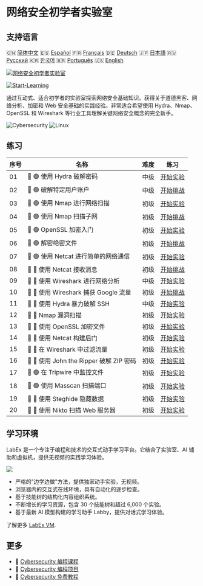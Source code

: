 # 网络安全初学者实验室

## 支持语言

🇨🇳 [简体中文](README_zh.md) 🇪🇸 [Español](README_es.md) 🇫🇷 [Français](README_fr.md) 🇩🇪 [Deutsch](README_de.md) 🇯🇵 [日本語](README_ja.md) 🇷🇺 [Русский](README_ru.md) 🇰🇷 [한국어](README_ko.md) 🇧🇷 [Português](README_pt.md) 🇺🇸 [English](README.md) 

[![网络安全初学者实验室](https://cover-creator.labex.io/cybersecurity-labs-for-beginners.png?lang=zh)](https://labex.io/zh/courses/cybersecurity-labs-for-beginners)

[![Start-Learning](https://img.shields.io/badge/Start-Learning-whitesmoke?style=for-the-badge)](https://labex.io/zh/courses/cybersecurity-labs-for-beginners)

通过互动式、适合初学者的实验室探索网络安全基础知识。获得关于道德黑客、网络分析、加密和 Web 安全基础的实践经验。非常适合希望使用 Hydra、Nmap、OpenSSL 和 Wireshark 等行业工具理解关键网络安全概念的完全新手。

![Cybersecurity](https://img.shields.io/badge/Cybersecurity-whitesmoke?style=for-the-badge&logo=cybersecurity)
![Linux](https://img.shields.io/badge/Linux-whitesmoke?style=for-the-badge&logo=linux)


## 练习

|   序号 | 名称                                     | 难度   | 练习                                                                                                                            |
|--------|------------------------------------------|--------|---------------------------------------------------------------------------------------------------------------------------------|
|     01 | 📖 🟢 使用 Hydra 破解密码                | 中级   | <a target='_blank' href='https://labex.io/zh/tutorials/linux-using-hydra-to-crack-passwords-415960'>开始实验</a>                |
|     02 | 🎯 🟢 破解特定用户账户                   | 中级   | <a target='_blank' href='https://labex.io/zh/tutorials/linux-cracking-a-specific-user-account-415951'>开始挑战</a>              |
|     03 | 📖 🟢 使用 Nmap 进行网络扫描             | 初级   | <a target='_blank' href='https://labex.io/zh/tutorials/nmap-network-scanning-with-nmap-415959'>开始实验</a>                     |
|     04 | 🎯 🟢 使用 Nmap 扫描子网                 | 初级   | <a target='_blank' href='https://labex.io/zh/tutorials/nmap-scanning-subnet-with-nmap-415954'>开始挑战</a>                      |
|     05 | 📖 🟢 OpenSSL 加密入门                   | 初级   | <a target='_blank' href='https://labex.io/zh/tutorials/linux-introduction-to-encryption-with-openssl-415957'>开始实验</a>       |
|     06 | 🎯 🟢 解密绝密文件                       | 初级   | <a target='_blank' href='https://labex.io/zh/tutorials/linux-decrypting-top-secret-document-415952'>开始挑战</a>                |
|     07 | 📖 🟢 使用 Netcat 进行简单的网络通信     | 初级   | <a target='_blank' href='https://labex.io/zh/tutorials/linux-using-netcat-for-simple-network-communication-415961'>开始实验</a> |
|     08 | 🎯 🔵 使用 Netcat 接收消息               | 初级   | <a target='_blank' href='https://labex.io/zh/tutorials/linux-receive-messages-using-netcat-415953'>开始挑战</a>                 |
|     09 | 📖 🔵 使用 Wireshark 进行网络分析        | 中级   | <a target='_blank' href='https://labex.io/zh/tutorials/wireshark-network-analysis-with-wireshark-415958'>开始实验</a>           |
|     10 | 🎯 🔵 使用 Wireshark 捕获 Google 流量    | 初级   | <a target='_blank' href='https://labex.io/zh/tutorials/wireshark-capture-google-traffic-with-wireshark-415948'>开始挑战</a>     |
|     11 | 📖 🔵 使用 Hydra 暴力破解 SSH            | 中级   | <a target='_blank' href='https://labex.io/zh/tutorials/hydra-brute-force-ssh-in-hydra-549926'>开始实验</a>                      |
|     12 | 📖 🔵 Nmap 漏洞扫描                      | 初级   | <a target='_blank' href='https://labex.io/zh/tutorials/nmap-scan-vulnerabilities-in-nmap-549947'>开始实验</a>                   |
|     13 | 📖 🔵 使用 OpenSSL 加密文件              | 初级   | <a target='_blank' href='https://labex.io/zh/tutorials/linux-encrypt-files-in-openssl-549935'>开始实验</a>                      |
|     14 | 📖 🔵 使用 Netcat 构建后门               | 初级   | <a target='_blank' href='https://labex.io/zh/tutorials/linux-build-a-backdoor-in-netcat-549927'>开始实验</a>                    |
|     15 | 📖 🔵 在 Wireshark 中过滤流量            | 初级   | <a target='_blank' href='https://labex.io/zh/tutorials/wireshark-filter-traffic-in-wireshark-549939'>开始实验</a>               |
|     16 | 📖 🔵 使用 John the Ripper 破解 ZIP 密码 | 初级   | <a target='_blank' href='https://labex.io/zh/tutorials/hydra-crack-zip-passwords-in-john-the-ripper-549930'>开始实验</a>        |
|     17 | 📖 🟢 在 Tripwire 中监控文件             | 初级   | <a target='_blank' href='https://labex.io/zh/tutorials/monitor-files-in-tripwire-549943'>开始实验</a>                           |
|     18 | 📖 🟢 使用 Masscan 扫描端口              | 初级   | <a target='_blank' href='https://labex.io/zh/tutorials/nmap-scan-ports-with-masscan-549946'>开始实验</a>                        |
|     19 | 📖 🔵 使用 Steghide 隐藏数据             | 初级   | <a target='_blank' href='https://labex.io/zh/tutorials/hide-data-in-steghide-549941'>开始实验</a>                               |
|     20 | 📖 🔵 使用 Nikto 扫描 Web 服务器         | 初级   | <a target='_blank' href='https://labex.io/zh/tutorials/nmap-scan-web-servers-in-nikto-549948'>开始实验</a>                      |

## 学习环境

LabEx 是一个专注于编程和技术的交互式动手学习平台。它结合了实验室、AI 辅助和虚拟机，提供无视频的实践学习体验。

![](https://tutorial-screenshot.getvm.io/images/vm-1725247253.png)

- 严格的"边学边做"方法，提供独家动手实验，无视频。
- 浏览器内的交互式在线环境，具有自动化的逐步检查。
- 基于技能树的结构化内容组织系统。
- 不断增长的学习资源，包含 30 个技能树和超过 6,000 个实验。
- 基于最新 AI 模型构建的学习助手 Labby，提供对话式学习体验。

了解更多 [LabEx VM](https://support.labex.io/using-labex/virtual-machine).

## 更多

- 🔗 [Cybersecurity 编程课程](https://github.com/labex-labs/awesome-programming-courses)
- 🔗 [Cybersecurity 编程项目](https://github.com/labex-labs/awesome-programming-projects)
- 🔗 [Cybersecurity 免费教程](https://github.com/labex-labs/cybersecurity-free-tutorials)

